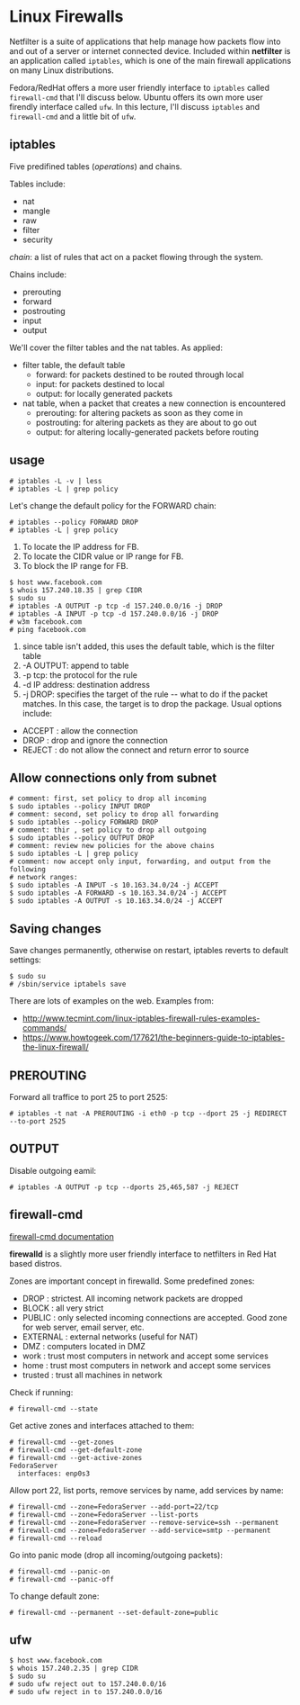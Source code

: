 # Linux Firewalls

Netfilter is a suite of applications that help manage how packets flow into and
out of a server or internet connected device. Included within **netfilter** is
an application called ``iptables``, which is one of the main firewall
applications on many Linux distributions.

Fedora/RedHat offers a more user friendly interface to ``iptables`` called
``firewall-cmd`` that I'll discuss below. Ubuntu offers its own more user
firendly interface called ``ufw``. In this lecture, I'll discuss ``iptables``
and ``firewall-cmd`` and a little bit of ``ufw``.

## iptables 

Five predifined tables (*operations*) and chains.

Tables include:

- nat
- mangle
- raw
- filter
- security

*chain*: a list of rules that act on a packet flowing through the system.

Chains include:

- prerouting
- forward
- postrouting
- input
- output

We'll cover the filter tables and the nat tables. As applied:

- filter table, the default table
  - forward: for packets destined to be routed through local
  - input: for packets destined to local
  - output: for locally generated packets
- nat table, when a packet that creates a new connection is encountered
  - prerouting: for altering packets as soon as they come in
  - postrouting: for altering packets as they are about to go out
  - output: for altering locally-generated packets before routing

## usage

```
# iptables -L -v | less
# iptables -L | grep policy
```

Let's change the default policy for the FORWARD chain:

```
# iptables --policy FORWARD DROP
# iptables -L | grep policy
```

1. To locate the IP address for FB.
2. To locate the CIDR value or IP range for FB.
3. To block the IP range for FB.

```
$ host www.facebook.com
$ whois 157.240.18.35 | grep CIDR
$ sudo su
# iptables -A OUTPUT -p tcp -d 157.240.0.0/16 -j DROP
# iptables -A INPUT -p tcp -d 157.240.0.0/16 -j DROP
# w3m facebook.com
# ping facebook.com
```

1. since table isn't added, this uses the default table, which is the filter
   table
2. -A OUTPUT: append to table 
3. -p tcp: the protocol for the rule
4. -d IP address: destination address
5. -j DROP: specifies the target of the rule -- what to do if the packet
   matches. In this case, the target is to drop the package. Usual options
   include:

- ACCEPT : allow the connection
- DROP   : drop and ignore the connection 
- REJECT : do not allow the connect and return error to source

## Allow connections only from subnet

```
# comment: first, set policy to drop all incoming
$ sudo iptables --policy INPUT DROP
# comment: second, set policy to drop all forwarding 
$ sudo iptables --policy FORWARD DROP
# comment: thir , set policy to drop all outgoing 
$ sudo iptables --policy OUTPUT DROP
# comment: review new policies for the above chains
$ sudo iptables -L | grep policy
# comment: now accept only input, forwarding, and output from the following
# network ranges:
$ sudo iptables -A INPUT -s 10.163.34.0/24 -j ACCEPT
$ sudo iptables -A FORWARD -s 10.163.34.0/24 -j ACCEPT
$ sudo iptables -A OUTPUT -s 10.163.34.0/24 -j ACCEPT
```

## Saving changes

Save changes permanently, otherwise on restart, iptables reverts to default
settings:

```
$ sudo su
# /sbin/service iptabels save
```

There are lots of examples on the web. Examples from:

- http://www.tecmint.com/linux-iptables-firewall-rules-examples-commands/
- https://www.howtogeek.com/177621/the-beginners-guide-to-iptables-the-linux-firewall/

## PREROUTING

Forward all traffice to port 25 to port 2525: 

```
# iptables -t nat -A PREROUTING -i eth0 -p tcp --dport 25 -j REDIRECT --to-port 2525
```

## OUTPUT

Disable outgoing eamil:

```
# iptables -A OUTPUT -p tcp --dports 25,465,587 -j REJECT
```

## firewall-cmd

[firewall-cmd documentation](https://docs.fedoraproject.org/en-US/Fedora/19/html/Security_Guide/sect-Security_Guide-Using_Firewalls.html)

**firewalld** is a slightly more user friendly interface to netfilters in Red
Hat based distros.

Zones are important concept in firewalld. Some predefined zones:

- DROP : strictest. All incoming network packets are dropped
- BLOCK : all very strict
- PUBLIC : only selected incoming connections are accepted. Good zone for web
  server, email server, etc.
- EXTERNAL : external networks (useful for NAT)
- DMZ : computers located in DMZ 
- work : trust most computers in network and accept some services
- home : trust most computers in network and accept some services 
- trusted : trust all machines in network

Check if running:

```
# firewall-cmd --state
```

Get active zones and interfaces attached to them:

```
# firewall-cmd --get-zones
# firewall-cmd --get-default-zone
# firewall-cmd --get-active-zones
FedoraServer
  interfaces: enp0s3
```

Allow port 22, list ports, remove services by name, add services by name:

```
# firewall-cmd --zone=FedoraServer --add-port=22/tcp
# firewall-cmd --zone=FedoraServer --list-ports
# firewall-cmd --zone=FedoraServer --remove-service=ssh --permanent
# firewall-cmd --zone=FedoraServer --add-service=smtp --permanent
# firewall-cmd --reload
```

Go into panic mode (drop all incoming/outgoing packets):

```
# firewall-cmd --panic-on
# firewall-cmd --panic-off
```

To change default zone:

```
# firewall-cmd --permanent --set-default-zone=public
```

## ufw

```
$ host www.facebook.com
$ whois 157.240.2.35 | grep CIDR
$ sudo su
# sudo ufw reject out to 157.240.0.0/16
# sudo ufw reject in to 157.240.0.0/16
```
